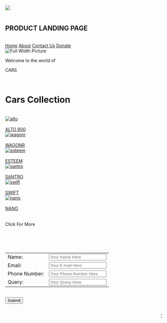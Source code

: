 <!DOCTYPE html>

<head>
    <title>
        TASK 2: LANDING PAGE
    </title>
    
</head>
        <div class="navbar-mainsocials">
            <a href="https://www.linkedin.com/in/snehal shirkande-here/">
                <img class="navbar-n"
                    src="https://www.linkedin.com/in/snehal-shirkande-7b169b360?utm_source=share&utm_campaign=share_via&utm_content=profile&utm_medium=android_app
                    alt="linkedin">
            </a>
        </div>
    </nav>
    <div class="main-outer">
        <nav class="secnav">
            <div class="titlemsa">
                <br>
                <h1>PRODUCT LANDING PAGE</h1>
                <br>
            </div>
            <div class="linnk">
                <a href="#">Home</a>
                <a href="#">About</a>
                <a href="#">Contact Us</a>
                <a href="#">Donate</a>
            </div>
        </nav>
        <div class="image-container">
            <img src="https://polish-automotiveindustry.com/wp-content/uploads/2022/02/most-expensive-car.jpg"
                alt="Full Width Picture">
            <div class="text-overlay">
                <p>Welcome to the world of</p>
                <p>CARS</p>
            </div>
        </div>
        <br>
        <p class="titlemsa">
        <h1>Cars Collection</h1>
        </p>
        <br>
        <div class="grid" id="griid">
            <div class="box"><a href="https://en.wikipedia.org/wiki/Maruti_Suzuki_Alto"><img class="crs"
                        src="data/alto.jpg" alt="alto">
                    <div class="tover"><br>ALTO 800</div>
                </a></div>
            <div class="box"><a href="https://en.wikipedia.org/wiki/Maruti_Suzuki_Wagon_R"><img class="crs"
                        src="data/wagonr.jpg" alt="wagonr">
                    <div class="tover"><br>WAGONR</div>
                </a></div>
            <div class="box"><a href="https://sco.wikipedia.org/wiki/Suzuki_Esteem"><img class="crs"
                        src="data/esteem.jpg" alt="esteem">
                    <div class="tover"><br>ESTEEM</div>
                </a></div>
            <div class="box"><a href="https://en.wikipedia.org/wiki/Hyundai_Santro"><img class="crs"
                        src="data/santro.jpg" alt="santro">
                    <div class="tover"><br>SANTRO</div>
                </a></div>
            <div class="box"><a href="https://en.wikipedia.org/wiki/Suzuki_Swift"><img class="crs" src="data/swift.jpg"
                        alt="swift">
                    <div class="tover"><br>SWIFT</div>
                </a></div>
            <div class="box"><a href="https://en.wikipedia.org/wiki/Tata_Nano"><img class="crs" src="data/nano.jpg"
                        alt="nano">
                    <div class="tover"><br>NANO</div>
                </a></div>
        </div>
        <br><br>
        <div class="click-more" onclick="expandGrid()">Click For More</div>
        <br><br>
    <div class="contact">
        <div class="pt1">
                <form>
                    <br>
                    <table>
                    <tr>
                        <td>Name:</td>
                        <td><input type="text" id="name" name="name"  placeholder="Your Name Here"></td>
                    </tr>
                    <br>
                    <tr>
                        <td>Email:</td>
                        <td><input type="text" id="mail" name="name" placeholder="Your E-mail Here" ></td>
                    </tr>
                    <tr>
                        <td>Phone Number:</td>
                        <td><input type="text" id="web" name="name" placeholder="Your Phone Number Here"></td>
                    </tr>
                    <tr>
                        <td>Query:</td>
                        <td><input type="text" id="link" name="name" placeholder="Your Query Here" ></td>
                    </tr>
                    </table>
                    <br>
                        <div class="boton">
                            <button class="button-boton" type="button" onclick="sub()">Submit</button>
                    </div>
                </form>
            </div>
        <div class="pt2">
            <img src="data/carrr.jpg" alt="">
        </div>
    </div>
    <br>
    <marquee>2025@ Snehal Shirkande ALL Rights Reserved</marquee>
</div>
</body>

</html>